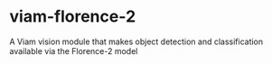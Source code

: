 # viam-florence-2
A Viam vision module that makes object detection and classification available via the Florence-2 model
